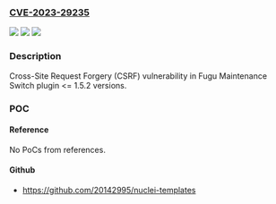 ### [CVE-2023-29235](https://cve.mitre.org/cgi-bin/cvename.cgi?name=CVE-2023-29235)
![](https://img.shields.io/static/v1?label=Product&message=Maintenance%20Switch&color=blue)
![](https://img.shields.io/static/v1?label=Version&message=n%2Fa%3C%3D%201.5.2%20&color=brighgreen)
![](https://img.shields.io/static/v1?label=Vulnerability&message=CWE-352%20Cross-Site%20Request%20Forgery%20(CSRF)&color=brighgreen)

### Description

Cross-Site Request Forgery (CSRF) vulnerability in Fugu Maintenance Switch plugin <= 1.5.2 versions.

### POC

#### Reference
No PoCs from references.

#### Github
- https://github.com/20142995/nuclei-templates

